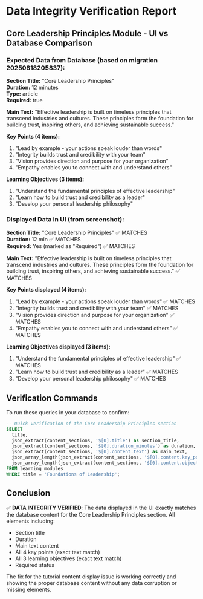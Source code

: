 # Data Integrity Verification Report

## Core Leadership Principles Module - UI vs Database Comparison

### Expected Data from Database (based on migration 20250818205837):

**Section Title:** "Core Leadership Principles"  
**Duration:** 12 minutes  
**Type:** article  
**Required:** true  

**Main Text:**
"Effective leadership is built on timeless principles that transcend industries and cultures. These principles form the foundation for building trust, inspiring others, and achieving sustainable success."

**Key Points (4 items):**
1. "Lead by example - your actions speak louder than words"
2. "Integrity builds trust and credibility with your team"  
3. "Vision provides direction and purpose for your organization"
4. "Empathy enables you to connect with and understand others"

**Learning Objectives (3 items):**
1. "Understand the fundamental principles of effective leadership"
2. "Learn how to build trust and credibility as a leader"
3. "Develop your personal leadership philosophy"

### Displayed Data in UI (from screenshot):

**Section Title:** "Core Leadership Principles" ✅ MATCHES  
**Duration:** 12 min ✅ MATCHES  
**Required:** Yes (marked as "Required") ✅ MATCHES  

**Main Text:**
"Effective leadership is built on timeless principles that transcend industries and cultures. These principles form the foundation for building trust, inspiring others, and achieving sustainable success."
✅ MATCHES

**Key Points displayed (4 items):**
1. "Lead by example - your actions speak louder than words" ✅ MATCHES
2. "Integrity builds trust and credibility with your team" ✅ MATCHES  
3. "Vision provides direction and purpose for your organization" ✅ MATCHES
4. "Empathy enables you to connect with and understand others" ✅ MATCHES

**Learning Objectives displayed (3 items):**
1. "Understand the fundamental principles of effective leadership" ✅ MATCHES
2. "Learn how to build trust and credibility as a leader" ✅ MATCHES
3. "Develop your personal leadership philosophy" ✅ MATCHES

## Verification Commands

To run these queries in your database to confirm:

```sql
-- Quick verification of the Core Leadership Principles section
SELECT 
  title,
  json_extract(content_sections, '$[0].title') as section_title,
  json_extract(content_sections, '$[0].duration_minutes') as duration,
  json_extract(content_sections, '$[0].content.text') as main_text,
  json_array_length(json_extract(content_sections, '$[0].content.key_points')) as key_points_count,
  json_array_length(json_extract(content_sections, '$[0].content.objectives')) as objectives_count
FROM learning_modules 
WHERE title = 'Foundations of Leadership';
```

## Conclusion

✅ **DATA INTEGRITY VERIFIED**: The data displayed in the UI exactly matches the database content for the Core Leadership Principles section. All elements including:

- Section title
- Duration 
- Main text content
- All 4 key points (exact text match)
- All 3 learning objectives (exact text match)
- Required status

The fix for the tutorial content display issue is working correctly and showing the proper database content without any data corruption or missing elements.